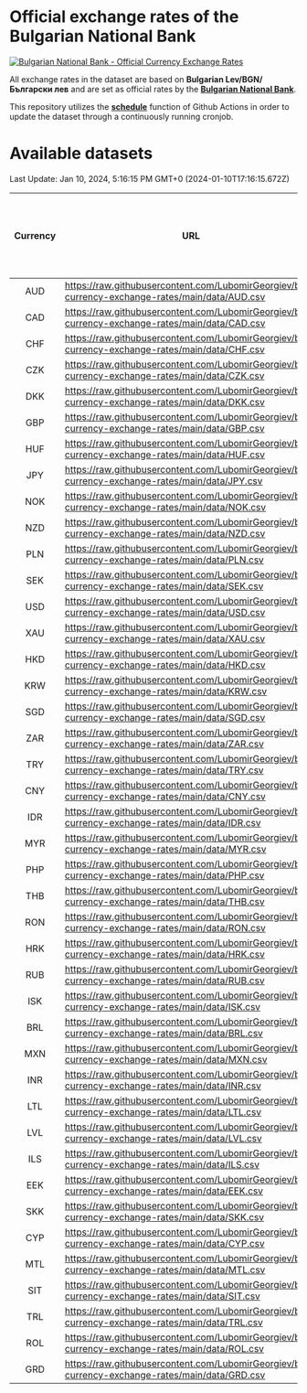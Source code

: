 # Official exchange rates of the Bulgarian National Bank

[![Bulgarian National Bank - Official Currency Exchange Rates](https://github.com/LubomirGeorgiev/bnb-currency-exchange-rates/actions/workflows/update-rates.yml/badge.svg?branch=main)](https://github.com/LubomirGeorgiev/bnb-currency-exchange-rates/actions/workflows/update-rates.yml)

All exchange rates in the dataset are based on **Bulgarian Lev/BGN/Български лев** and are set as official rates by the [**Bulgarian National Bank**](https://www.bnb.bg/Statistics/StExternalSector/StExchangeRates/StERForeignCurrencies/index.htm?toLang=_EN).

This repository utilizes the [**schedule**](https://docs.github.com/en/actions/reference/events-that-trigger-workflows) function of Github Actions in order to update the dataset through a continuously running cronjob.

# Available datasets

<!-- START LINKS (DO NOT EVER FU*ING DELETE THIS COMMENT FOR THE LOVE OF YOUR LIFE!!! IF YOU ARE CURIOS HOW IT WORKS, YOU CAN HAVE A LOOK AT ./src/updateReadme.ts) -->

Last Update: Jan 10, 2024, 5:16:15 PM GMT+0 (2024-01-10T17:16:15.672Z)

| Currency | URL                                                                                             | Number of records | Number of missing days that were filled in |
| :------: | ----------------------------------------------------------------------------------------------- | :---------------: | :----------------------------------------: |
|   AUD    | https://raw.githubusercontent.com/LubomirGeorgiev/bnb-currency-exchange-rates/main/data/AUD.csv |       8854        |                    2735                    |
|   CAD    | https://raw.githubusercontent.com/LubomirGeorgiev/bnb-currency-exchange-rates/main/data/CAD.csv |       8854        |                    2735                    |
|   CHF    | https://raw.githubusercontent.com/LubomirGeorgiev/bnb-currency-exchange-rates/main/data/CHF.csv |       8854        |                    2735                    |
|   CZK    | https://raw.githubusercontent.com/LubomirGeorgiev/bnb-currency-exchange-rates/main/data/CZK.csv |       8854        |                    2735                    |
|   DKK    | https://raw.githubusercontent.com/LubomirGeorgiev/bnb-currency-exchange-rates/main/data/DKK.csv |       8854        |                    2735                    |
|   GBP    | https://raw.githubusercontent.com/LubomirGeorgiev/bnb-currency-exchange-rates/main/data/GBP.csv |       8854        |                    2735                    |
|   HUF    | https://raw.githubusercontent.com/LubomirGeorgiev/bnb-currency-exchange-rates/main/data/HUF.csv |       8854        |                    2735                    |
|   JPY    | https://raw.githubusercontent.com/LubomirGeorgiev/bnb-currency-exchange-rates/main/data/JPY.csv |       8854        |                    2735                    |
|   NOK    | https://raw.githubusercontent.com/LubomirGeorgiev/bnb-currency-exchange-rates/main/data/NOK.csv |       8854        |                    2735                    |
|   NZD    | https://raw.githubusercontent.com/LubomirGeorgiev/bnb-currency-exchange-rates/main/data/NZD.csv |       8854        |                    2735                    |
|   PLN    | https://raw.githubusercontent.com/LubomirGeorgiev/bnb-currency-exchange-rates/main/data/PLN.csv |       8854        |                    2735                    |
|   SEK    | https://raw.githubusercontent.com/LubomirGeorgiev/bnb-currency-exchange-rates/main/data/SEK.csv |       8854        |                    2735                    |
|   USD    | https://raw.githubusercontent.com/LubomirGeorgiev/bnb-currency-exchange-rates/main/data/USD.csv |       8854        |                    2735                    |
|   XAU    | https://raw.githubusercontent.com/LubomirGeorgiev/bnb-currency-exchange-rates/main/data/XAU.csv |       8854        |                    2737                    |
|   HKD    | https://raw.githubusercontent.com/LubomirGeorgiev/bnb-currency-exchange-rates/main/data/HKD.csv |       8554        |                    2646                    |
|   KRW    | https://raw.githubusercontent.com/LubomirGeorgiev/bnb-currency-exchange-rates/main/data/KRW.csv |       8554        |                    2646                    |
|   SGD    | https://raw.githubusercontent.com/LubomirGeorgiev/bnb-currency-exchange-rates/main/data/SGD.csv |       8554        |                    2646                    |
|   ZAR    | https://raw.githubusercontent.com/LubomirGeorgiev/bnb-currency-exchange-rates/main/data/ZAR.csv |       8554        |                    2646                    |
|   TRY    | https://raw.githubusercontent.com/LubomirGeorgiev/bnb-currency-exchange-rates/main/data/TRY.csv |       6919        |                    2144                    |
|   CNY    | https://raw.githubusercontent.com/LubomirGeorgiev/bnb-currency-exchange-rates/main/data/CNY.csv |       6799        |                    2108                    |
|   IDR    | https://raw.githubusercontent.com/LubomirGeorgiev/bnb-currency-exchange-rates/main/data/IDR.csv |       6799        |                    2108                    |
|   MYR    | https://raw.githubusercontent.com/LubomirGeorgiev/bnb-currency-exchange-rates/main/data/MYR.csv |       6799        |                    2108                    |
|   PHP    | https://raw.githubusercontent.com/LubomirGeorgiev/bnb-currency-exchange-rates/main/data/PHP.csv |       6799        |                    2108                    |
|   THB    | https://raw.githubusercontent.com/LubomirGeorgiev/bnb-currency-exchange-rates/main/data/THB.csv |       6799        |                    2108                    |
|   RON    | https://raw.githubusercontent.com/LubomirGeorgiev/bnb-currency-exchange-rates/main/data/RON.csv |       6740        |                    2090                    |
|   HRK    | https://raw.githubusercontent.com/LubomirGeorgiev/bnb-currency-exchange-rates/main/data/HRK.csv |       6425        |                    1989                    |
|   RUB    | https://raw.githubusercontent.com/LubomirGeorgiev/bnb-currency-exchange-rates/main/data/RUB.csv |       6123        |                    1894                    |
|   ISK    | https://raw.githubusercontent.com/LubomirGeorgiev/bnb-currency-exchange-rates/main/data/ISK.csv |       5853        |                    1812                    |
|   BRL    | https://raw.githubusercontent.com/LubomirGeorgiev/bnb-currency-exchange-rates/main/data/BRL.csv |       5827        |                    1809                    |
|   MXN    | https://raw.githubusercontent.com/LubomirGeorgiev/bnb-currency-exchange-rates/main/data/MXN.csv |       5827        |                    1809                    |
|   INR    | https://raw.githubusercontent.com/LubomirGeorgiev/bnb-currency-exchange-rates/main/data/INR.csv |       5460        |                    1695                    |
|   LTL    | https://raw.githubusercontent.com/LubomirGeorgiev/bnb-currency-exchange-rates/main/data/LTL.csv |       5271        |                    1615                    |
|   LVL    | https://raw.githubusercontent.com/LubomirGeorgiev/bnb-currency-exchange-rates/main/data/LVL.csv |       4909        |                    1504                    |
|   ILS    | https://raw.githubusercontent.com/LubomirGeorgiev/bnb-currency-exchange-rates/main/data/ILS.csv |       4734        |                    1474                    |
|   EEK    | https://raw.githubusercontent.com/LubomirGeorgiev/bnb-currency-exchange-rates/main/data/EEK.csv |       4117        |                    1258                    |
|   SKK    | https://raw.githubusercontent.com/LubomirGeorgiev/bnb-currency-exchange-rates/main/data/SKK.csv |       3089        |                    946                     |
|   CYP    | https://raw.githubusercontent.com/LubomirGeorgiev/bnb-currency-exchange-rates/main/data/CYP.csv |       3023        |                    922                     |
|   MTL    | https://raw.githubusercontent.com/LubomirGeorgiev/bnb-currency-exchange-rates/main/data/MTL.csv |       2723        |                    833                     |
|   SIT    | https://raw.githubusercontent.com/LubomirGeorgiev/bnb-currency-exchange-rates/main/data/SIT.csv |       2659        |                    810                     |
|   TRL    | https://raw.githubusercontent.com/LubomirGeorgiev/bnb-currency-exchange-rates/main/data/TRL.csv |       1933        |                    589                     |
|   ROL    | https://raw.githubusercontent.com/LubomirGeorgiev/bnb-currency-exchange-rates/main/data/ROL.csv |       1814        |                    556                     |
|   GRD    | https://raw.githubusercontent.com/LubomirGeorgiev/bnb-currency-exchange-rates/main/data/GRD.csv |        359        |                    107                     |

<!-- END LINKS (DO NOT EVER FU*ING DELETE THIS COMMENT FOR THE LOVE OF YOUR LIFE!!! IF YOU ARE CURIOS HOW IT WORKS, YOU CAN HAVE A LOOK AT ./src/updateReadme.ts) -->
